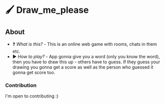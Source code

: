 # 🖌 Draw_me_please

## About
 - ❓ *What is this?* - This is an online web game with rooms, chats in them etc.
 - ▶ *How to play?* - App gonna give you a word (only you know the word), then you have to draw this up - others have to guess. If they guess your drawing you gonna get a score as well as the person who guessed it gonna get score too.


### Contribution
I'm open to contributing :)
